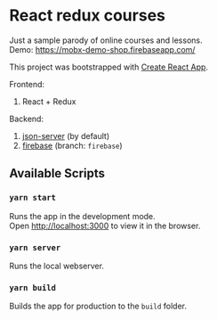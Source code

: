# React redux courses
Just a sample parody of online courses and lessons.<br />
Demo: https://mobx-demo-shop.firebaseapp.com/

This project was bootstrapped with [Create React App](https://github.com/facebook/create-react-app).

Frontend: 
1. React + Redux

Backend: 
1. [json-server](https://github.com/typicode/json-server/) (by default)
2. [firebase](https://firebase.google.com/) (branch: `firebase`)

## Available Scripts
### `yarn start`

Runs the app in the development mode.<br />
Open [http://localhost:3000](http://localhost:3000) to view it in the browser.

### `yarn server`
Runs the local webserver. <br />

### `yarn build`
Builds the app for production to the `build` folder.<br />